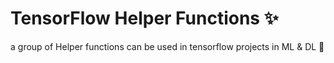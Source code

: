 # TensorFlow Helper Functions ✨
a group of Helper functions can be used in tensorflow projects in ML & DL 🦾



